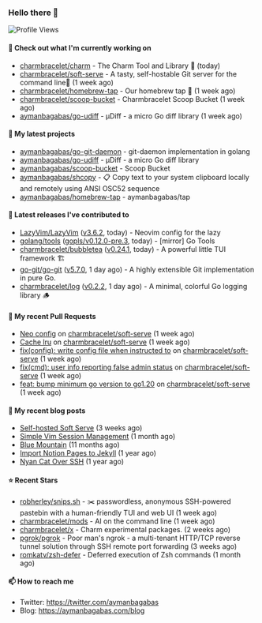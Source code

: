 ### Hello there 👋

![Profile Views](https://komarev.com/ghpvc/?username=aymanbagabas&label=PROFILE+VIEWS)

#### 👷 Check out what I'm currently working on

- [charmbracelet/charm](https://github.com/charmbracelet/charm) - The Charm Tool and Library 🌟 (today)
- [charmbracelet/soft-serve](https://github.com/charmbracelet/soft-serve) - A tasty, self-hostable Git server for the command line🍦 (1 week ago)
- [charmbracelet/homebrew-tap](https://github.com/charmbracelet/homebrew-tap) - Our homebrew tap 🍺 (1 week ago)
- [charmbracelet/scoop-bucket](https://github.com/charmbracelet/scoop-bucket) - Charmbracelet Scoop Bucket (1 week ago)
- [aymanbagabas/go-udiff](https://github.com/aymanbagabas/go-udiff) - µDiff - a micro Go diff library (1 week ago)

#### 🌱 My latest projects

- [aymanbagabas/go-git-daemon](https://github.com/aymanbagabas/go-git-daemon) - git-daemon implementation in golang
- [aymanbagabas/go-udiff](https://github.com/aymanbagabas/go-udiff) - µDiff - a micro Go diff library
- [aymanbagabas/scoop-bucket](https://github.com/aymanbagabas/scoop-bucket) - Scoop Bucket
- [aymanbagabas/shcopy](https://github.com/aymanbagabas/shcopy) - 📋 Copy text to your system clipboard locally and remotely using ANSI OSC52 sequence
- [aymanbagabas/homebrew-tap](https://github.com/aymanbagabas/homebrew-tap) - aymanbagabas/tap

#### 🔭 Latest releases I've contributed to

- [LazyVim/LazyVim](https://github.com/LazyVim/LazyVim) ([v3.6.2](https://github.com/LazyVim/LazyVim/releases/tag/v3.6.2), today) - Neovim config for the lazy
- [golang/tools](https://github.com/golang/tools) ([gopls/v0.12.0-pre.3](https://github.com/golang/tools/releases/tag/gopls/v0.12.0-pre.3), today) - [mirror] Go Tools
- [charmbracelet/bubbletea](https://github.com/charmbracelet/bubbletea) ([v0.24.1](https://github.com/charmbracelet/bubbletea/releases/tag/v0.24.1), today) - A powerful little TUI framework 🏗
- [go-git/go-git](https://github.com/go-git/go-git) ([v5.7.0](https://github.com/go-git/go-git/releases/tag/v5.7.0), 1 day ago) - A highly extensible Git implementation in pure Go.
- [charmbracelet/log](https://github.com/charmbracelet/log) ([v0.2.2](https://github.com/charmbracelet/log/releases/tag/v0.2.2), 1 day ago) - A minimal, colorful Go logging library 🪵

#### 🔨 My recent Pull Requests

- [Neo config](https://github.com/charmbracelet/soft-serve/pull/302) on [charmbracelet/soft-serve](https://github.com/charmbracelet/soft-serve) (1 week ago)
- [Cache lru](https://github.com/charmbracelet/soft-serve/pull/301) on [charmbracelet/soft-serve](https://github.com/charmbracelet/soft-serve) (1 week ago)
- [fix(config): write config file when instructed to](https://github.com/charmbracelet/soft-serve/pull/300) on [charmbracelet/soft-serve](https://github.com/charmbracelet/soft-serve) (1 week ago)
- [fix(cmd): user info reporting false admin status](https://github.com/charmbracelet/soft-serve/pull/299) on [charmbracelet/soft-serve](https://github.com/charmbracelet/soft-serve) (1 week ago)
- [feat: bump minimum go version to go1.20](https://github.com/charmbracelet/soft-serve/pull/295) on [charmbracelet/soft-serve](https://github.com/charmbracelet/soft-serve) (1 week ago)

#### 📜 My recent blog posts

- [Self-hosted Soft Serve](https://aymanbagabas.com/blog/2023/04/28/self-hosted-soft-serve.html) (3 weeks ago)
- [Simple Vim Session Management](https://aymanbagabas.com/blog/2023/04/13/simple-vim-session-management.html) (1 month ago)
- [Blue Mountain](https://aymanbagabas.com/blog/2022/06/02/blue-mountain.html) (11 months ago)
- [Import Notion Pages to Jekyll](https://aymanbagabas.com/blog/2022/03/29/import-notion-pages-to-jekyll.html) (1 year ago)
- [Nyan Cat Over SSH](https://aymanbagabas.com/blog/2022/03/25/nyan-cat-over-ssh.html) (1 year ago)

#### ⭐ Recent Stars

- [robherley/snips.sh](https://github.com/robherley/snips.sh) - ✂️ passwordless, anonymous SSH-powered pastebin with a human-friendly TUI and web UI (1 week ago)
- [charmbracelet/mods](https://github.com/charmbracelet/mods) - AI on the command line (1 week ago)
- [charmbracelet/x](https://github.com/charmbracelet/x) - Charm experimental packages. (2 weeks ago)
- [pgrok/pgrok](https://github.com/pgrok/pgrok) - Poor man&#39;s ngrok - a multi-tenant HTTP/TCP reverse tunnel solution through SSH remote port forwarding (3 weeks ago)
- [romkatv/zsh-defer](https://github.com/romkatv/zsh-defer) - Deferred execution of Zsh commands (1 month ago)

#### 📫 How to reach me

- Twitter: https://twitter.com/aymanbagabas
- Blog: https://aymanbagabas.com/blog
